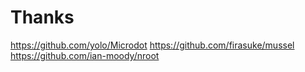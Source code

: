 # Thanks

https://github.com/yolo/Microdot
https://github.com/firasuke/mussel
https://github.com/ian-moody/nroot
